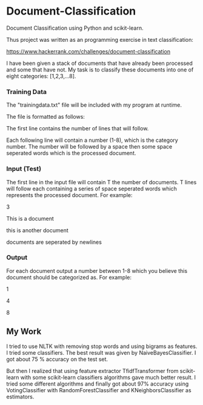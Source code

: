 # Document-Classification
Document Classification using Python and scikit-learn.

Thus project was written as an programming exercise in text classification:

https://www.hackerrank.com/challenges/document-classification


I have been given a stack of documents that have already been processed and some that have not. My task is to classify these documents into one of eight categories: [1,2,3,…8].

### Training Data

The "trainingdata.txt" file will be included with my program at runtime.

The file is formatted as follows:

The first line contains the number of lines that will follow.

Each following line will contain a number (1-8), which is the category number. The number will be followed by a space then some space seperated words which is the processed document.

### Input (Test)

The first line in the input file will contain T the number of documents. T lines will follow each containing a series of space seperated words which represents the processed document. For example:

3 

This is a document 

this is another document 

documents are seperated by newlines


### Output

For each document output a number between 1-8 which you believe this document should be categorized as. For example:

1 

4 

8

## My Work

I tried to use NLTK with removing stop words and using bigrams as features. I tried some classifiers. The best result was given by NaiveBayesClassifier. I got about 75 % accuracy on the test set.

But then I realized that using feature extractor TfidfTransformer from scikit-learn with some scikit-learn classifiers algorithms gave much better result. I tried some different algorithms and finally got about 97% accuracy using  VotingClassifier with RandomForestClassifier and KNeighborsClassifier as estimators.


